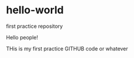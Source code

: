 # hello-world
first practice repository

Hello people!

THis is  my first practice GITHUB code or whatever
